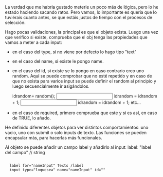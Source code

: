 La verdad que me habria gustado meterle un poco más de lógica, pero lo he estado haciendo sacando ratos. 
Pero vamos, lo importante es queria que lo tuviérais cuanto antes, se que estáis justos de tiempo con el procesos de selección. 

Hago pocas validaciones, la principal es que el objeto exista. Luego una vez que verifico si existe, comprueba que el obj tenga las propiedades que vamos a meter a cada input:

- en el caso del type, si no viene por defecto lo hago tipo "text"
- en el caso del name, si existe le pongo name.
- en el caso del id, si existe se lo pongo en caso contrario creo uno random. Aqui se puede comprobar que no esté repetido y en caso de que no exista para varios input se puede definir el random al principio y luego secuencialmente ir asigándolos.

  idrandom= random();
  <input id="input'+ idrandom">
  idrandom = idrandom + 1;
  <input id="input'+ idrandom">
  idrandom = idrandom + 1;
  etc...

- en el caso de required, primero comprueba que este y si es así, en caso de TRUE, lo añado.


He definido diferentes objetos para ver distintos comportamientos: uno vacio, uno con submit o solo inputs de texto.
Las funciones se pueden encapsular más, para hacerlas más funcionales.

Al objeto se puede añadir un campo label y  añadirlo al input: 
  label: "label del campo" // string

  <pre><code>
  label for="nameInput" Texto /label
  input type="loquesea" name="nameInput" id=""
  <code></pre>
